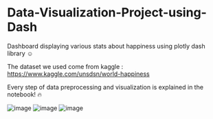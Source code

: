 # Data-Visualization-Project-using-Dash
Dashboard displaying various stats about happiness using plotly dash library ☺️

The dataset we used come from kaggle : https://www.kaggle.com/unsdsn/world-happiness 

Every step of data preprocessing and visualization is explained in the notebook! 🔥

![image](https://user-images.githubusercontent.com/58293676/119697587-a03dd500-be50-11eb-9cb0-290795abe20e.png)
![image](https://user-images.githubusercontent.com/58293676/119697699-c3688480-be50-11eb-8912-b53fdfc376a7.png)
![image](https://user-images.githubusercontent.com/58293676/119697743-d11e0a00-be50-11eb-8500-59e0535de48c.png)
